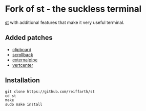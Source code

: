 # Fork of st - the suckless terminal

[st](https://st.suckless.org) with additional features that make it very useful terminal.

## Added patches

- [clipboard](http://st.suckless.org/patches/clipboard)
- [scrollback](http://st.suckless.org/patches/scrollback)
- [externalpipe](http://st.suckless.org/patches/externalpipe)
- [vertcenter](http://st.suckless.org/patches/vertcenter)

## Installation

```
git clone https://github.com/reiffarth/st
cd st
make
sudo make install
```

